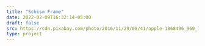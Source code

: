 ```yaml
---
title: "Schism Frame"
date: 2022-02-09T16:32:14-05:00
draft: false
src: https://cdn.pixabay.com/photo/2016/11/29/08/41/apple-1868496_960_720.jpg
type: project
---
```

